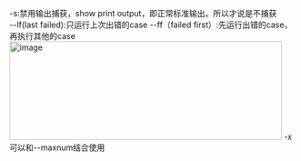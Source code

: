 -s:禁用输出捕获，show print output，即正常标准输出，所以才说是不捕获<br>
--lf(last failed):只运行上次出错的case
--ff（failed first）:先运行出错的case，再执行其他的case
<img width="479" height="173" alt="image" src="https://github.com/user-attachments/assets/b7792a7c-cb08-4af2-944f-c48eea837b15" />
-x可以和--maxnum结合使用
